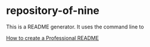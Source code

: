 # repository-of-nine

This is a README generator. It uses the command line to 

[How to create a Professional README](https://coding-boot-camp.github.io/full-stack/github/professional-readme-guide)
